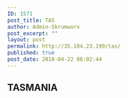 ```yaml
---
ID: 1571
post_title: TAS
author: Admin-Skrumworx
post_excerpt: ""
layout: post
permalink: http://35.184.23.199/tas/
published: true
post_date: 2018-04-22 06:02:44
---
```

<h2>TASMANIA</h2>